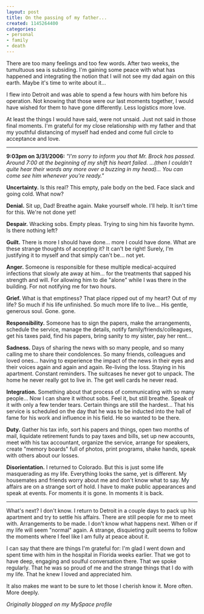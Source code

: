 ```yaml
---
layout: post
title: On the passing of my father...
created: 1145264400
categories:
- personal
- family
- death
---
```

There are too many feelings and too few words.  After two weeks, the tumultuous sea is subsiding.  I'm gaining some peace with what has happened and integrating the notion that I will not see my dad again on this earth.  Maybe it's time to write about it...

I flew into Detroit and was able to spend a few hours with him before his operation.  Not knowing that those were our last moments together, I would have wished for them to have gone differently.  Less logistics more love.

At least the things I would have said, were not unsaid.  Just not said in those final moments.  I'm grateful for my close relationship with my father and that my youthful distancing of myself had ended and come full circle to acceptance and love.

<hr>

**9:03pm on 3/31/2006:** <em>"I'm sorry to inform you that Mr. Brock has passed.  Around 7:00 at the beginning of my shift his heart failed. ...(then I couldn't quite hear their words any more over a buzzing in my head)... You can come see him whenever you're ready."</em>

**Uncertainty.**  Is this real?  This empty, pale body on the bed.  Face slack and going cold.  What now?

**Denial.** Sit up, Dad!  Breathe again.  Make yourself whole.  I'll help.  It isn't time for this.  We're not done yet!

**Despair.** Wracking sobs. Empty pleas. Trying to sing him his favorite hymn. Is there nothing left?  

**Guilt.** There is more I should have done... more I could have done. What are these strange thoughts of accepting it?  It can't be right!  Surely, I'm justifying it to myself and that simply can't be... not yet.

**Anger.** Someone is responsible for these multiple medical-acquired infections that slowly ate away at him... for the treatments that sapped his strength and will.  For allowing him to die "alone" while I was there in the building.  For not notifying me for two hours.

**Grief.** What is that emptiness?  That place ripped out of my heart?  Out of my life?  So much if his life unfinished.  So much more life to live...  His gentle, generous soul.  Gone.  gone.

**Responsibility.** Someone has to sign the papers, make the arrangements, schedule the service, manage the details, notify family/friends/colleagues, get his taxes paid, find his papers,  bring sanity to my sister, pay her rent...

**Sadness.**  Days of sharing the news with so many people, and so many calling me to share their condolences.  So many friends, colleagues and loved ones... having to experience the impact of the news in their eyes and their voices again and again and again.  Re-living the loss. Staying in his apartment.  Constant reminders.  The suitcases he never got to unpack.  The home he never really got to live in.  The get well cards he never read.

**Integration.** Something about that process of communicating with so many people... Now I can share it without sobs.  Feel it, but still breathe.  Speak of it with only a few tender tears.  Certain things are still the hardest... That his service is scheduled on the day that he was to be inducted into the hall of fame for his work and influence in his field.  He so wanted to be there.

**Duty.** Gather his tax info, sort his papers and things, open two months of mail, liquidate retirement funds to pay taxes and bills, set up new accounts, meet with his tax accountant, organize the service, arrange for speakers, create "memory boards" full of photos, print programs, shake hands, speak with others about our losses.

**Disorientation.** I returned to Colorado. But this is just some life masquerading as my life. Everything looks the same, yet is different. My housemates and friends worry about me and don't know what to say.  My affairs are on a strange sort of hold. I have to make public appearances and speak at events.  For moments it is gone.  In moments it is back.

<hr>

What's next? I don't know. I return to Detroit in a couple days to pack up his apartment and try to settle his affairs.  There are still people for me to meet with.  Arrangements to be made.  I don't know what happens next.  When or if my life will seem "normal" again.  A strange, disquieting guilt seems to follow the moments where I feel like I am fully at peace about it.  

I can say that there are things I'm grateful for: I'm glad I went down and spent time with him in the hospital in Florida weeks earlier.  That we got to have deep, engaging and soulful conversation there.  That we spoke regularly.  That he was so proud of me and the strange things that I do with my life.  That he knew I loved and appreciated him.

It also makes me want to be sure to let those I cherish know it.  More often.  More deeply.

*Originally blogged on my MySpace profile*
